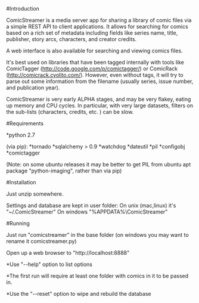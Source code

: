
#Introduction

ComicStreamer is a media server app for sharing a library of comic files via a simple REST API to client applications.  It allows for searching for comics based on a rich set of metadata including fields like series name, title, publisher, story arcs, characters, and creator credits.

A web interface is also available for searching and viewing comics files.

It's best used on libraries that have been tagged internally with tools like ComicTagger (http://code.google.com/p/comictagger/) or ComicRack (http://comicrack.cyolito.com/). However, even without tags, it will try to parse out some information from the filename (usually series, issue number, and publication year).

ComicStreamer is very early ALPHA stages, and may be very flakey, eating up memory and CPU cycles. In particular, with very large datasets, filters on the sub-lists (characters, credits, etc. ) can be slow.

#Requirements 

*python 2.7

(via pip):
*tornado
*sqlalchemy > 0.9
*watchdog
*dateutil
*pil
*configobj
*comictagger
   
(Note: on some ubuntu releases it may be better to get PIL from ubuntu apt package "python-imaging", rather than via pip)


#Installation

Just unzip somewhere.

Settings and database are kept in user folder:
    On unix (mac,linux) it's "~/.ComicStreamer"
    On windows "%APPDATA%\ComicStreamer"


#Running

Just run "comicstreamer" in the base folder (on windows you may want to rename it comicstreamer.py)

Open up a web browser to "http://localhost:8888"

*Use "--help" option to list options

*The first run will require at least one folder with comics in it to be passed in.

*Use the "--reset" option to wipe and rebuild the database

